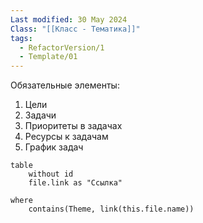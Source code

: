 ```yaml
---
Last modified: 30 May 2024
Class: "[[Класс - Тематика]]"
tags:
  - RefactorVersion/1
  - Template/01
---
```

Обязательные элементы:
1. Цели
2. Задачи
3. Приоритеты в задачах
4. Ресурсы к задачам
5. График задач

```dataview
table
	without id
	file.link as "Ссылка"

where
	contains(Theme, link(this.file.name))
```